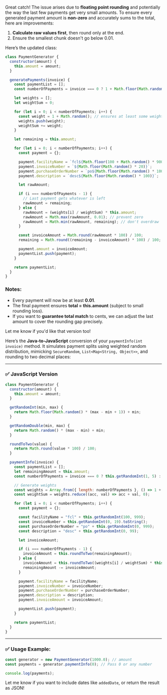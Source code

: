 Great catch! The issue arises due to **floating point rounding** and potentially the way the last few payments get very small amounts. To ensure every generated payment amount is **non-zero** and accurately sums to the total, here are improvements:

1. **Calculate raw values first**, then round only at the end.
2. Ensure the smallest chunk doesn't go below 0.01.

Here’s the updated class:

```js
class PaymentGenerator {
  constructor(amount) {
    this.amount = amount;
  }

  generatePayments(invoice) {
    const paymentList = [];
    const numberOfPayments = invoice === 0 ? 1 + Math.floor(Math.random() * 5) : 150;

    let weights = [];
    let weightSum = 0;

    for (let i = 0; i < numberOfPayments; i++) {
      const weight = 1 + Math.random(); // ensures at least some weight
      weights.push(weight);
      weightSum += weight;
    }

    let remaining = this.amount;

    for (let i = 0; i < numberOfPayments; i++) {
      const payment = {};

      payment.facilityName = `fcl${Math.floor(100 + Math.random() * 900)}`;
      payment.invoiceNumber = `${Math.floor(Math.random() * 20)}`;
      payment.purchaseOrderNumber = `po${Math.floor(Math.random() * 1000)}`;
      payment.description = `desc${Math.floor(Math.random() * 100)}`;

      let rawAmount;

      if (i === numberOfPayments - 1) {
        // Last payment gets whatever is left
        rawAmount = remaining;
      } else {
        rawAmount = (weights[i] / weightSum) * this.amount;
        rawAmount = Math.max(rawAmount, 0.01); // prevent zero
        rawAmount = Math.min(rawAmount, remaining); // don't overdraw
      }

      const invoiceAmount = Math.round(rawAmount * 100) / 100;
      remaining = Math.round((remaining - invoiceAmount) * 100) / 100;

      payment.amount = invoiceAmount;
      paymentList.push(payment);
    }

    return paymentList;
  }
}
```

### Notes:
- Every payment will now be at least **0.01**.
- The final payment ensures **total = this.amount** (subject to small rounding loss).
- If you want to **guarantee total match** to cents, we can adjust the last amount to cover the rounding gap precisely.

Let me know if you'd like that version too!


Here’s the **Java-to-JavaScript** conversion of your `paymentInfo(int invoice)` method. It simulates payment splits using weighted random distribution, mimicking `SecureRandom`, `List<Map<String, Object>>`, and rounding to two decimal places:

---

### ✅ JavaScript Version

```js
class PaymentGenerator {
  constructor(amount) {
    this.amount = amount;
  }

  getRandomInt(min, max) {
    return Math.floor(Math.random() * (max - min + 1)) + min;
  }

  getRandomDouble(min, max) {
    return Math.random() * (max - min) + min;
  }

  roundToTwo(value) {
    return Math.round(value * 100) / 100;
  }

  paymentInfo(invoice) {
    const paymentList = [];
    let remainingAmount = this.amount;
    const numberOfPayments = invoice === 0 ? this.getRandomInt(1, 5) : 150;

    // Generate weights
    const weights = Array.from({ length: numberOfPayments }, () => 1 + Math.random());
    const weightSum = weights.reduce((acc, val) => acc + val, 0);

    for (let i = 0; i < numberOfPayments; i++) {
      const payment = {};

      const facilityName = "fcl" + this.getRandomInt(100, 999);
      const invoiceNumber = this.getRandomInt(0, 19).toString();
      const purchaseOrderNumber = "po" + this.getRandomInt(0, 999);
      const description = "desc" + this.getRandomInt(0, 99);

      let invoiceAmount;

      if (i === numberOfPayments - 1) {
        invoiceAmount = this.roundToTwo(remainingAmount);
      } else {
        invoiceAmount = this.roundToTwo((weights[i] / weightSum) * this.amount);
        remainingAmount -= invoiceAmount;
      }

      payment.facilityName = facilityName;
      payment.invoiceNumber = invoiceNumber;
      payment.purchaseOrderNumber = purchaseOrderNumber;
      payment.description = description;
      payment.invoiceAmount = invoiceAmount;

      paymentList.push(payment);
    }

    return paymentList;
  }
}
```

---

### ✅ Usage Example:

```js
const generator = new PaymentGenerator(1000.0); // amount
const payments = generator.paymentInfo(0); // Pass 0 or any number

console.log(payments);
```

Let me know if you want to include dates like `addedDate`, or return the result as JSON!
